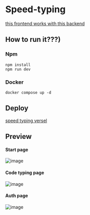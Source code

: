# Speed-typing 

[this frontend works with this backend](https://github.com/ttodoshi/speed-typing-backend)

## How to run it???)

### Npm

```shell
npm install
npm run dev
```

### Docker

```shell
docker compose up -d
```

## Deploy

[speed typing versel](https://speed-typing-new.vercel.app/)


## Preview

#### Start page

![image](https://github.com/denischagin/speed-typing-new/assets/98116130/e9fefa16-24bc-46da-8430-d89fc79638e5)

#### Code typing page

![image](https://github.com/denischagin/speed-typing-new/assets/98116130/dafef598-f45f-4910-a83c-712f75897d9a)

#### Auth page

![image](https://github.com/denischagin/speed-typing-new/assets/98116130/ddf5a7fe-7313-4f08-a906-1b33df9aad0e)



